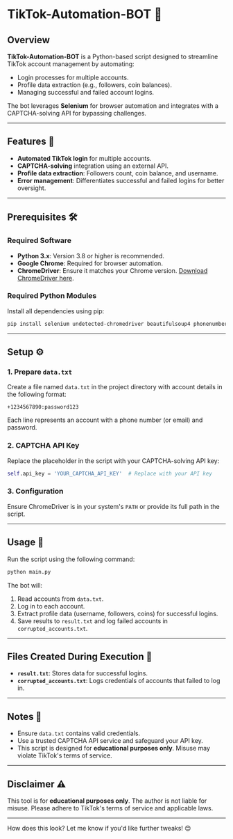 # TikTok-Automation-BOT 🚀  

## Overview  
**TikTok-Automation-BOT** is a Python-based script designed to streamline TikTok account management by automating:  
- Login processes for multiple accounts.  
- Profile data extraction (e.g., followers, coin balances).  
- Managing successful and failed account logins.  

The bot leverages **Selenium** for browser automation and integrates with a CAPTCHA-solving API for bypassing challenges.

---

## Features 🌟  
- **Automated TikTok login** for multiple accounts.  
- **CAPTCHA-solving** integration using an external API.  
- **Profile data extraction**: Followers count, coin balance, and username.  
- **Error management**: Differentiates successful and failed logins for better oversight.  

---

## Prerequisites 🛠️  

### Required Software  
- **Python 3.x**: Version 3.8 or higher is recommended.  
- **Google Chrome**: Required for browser automation.  
- **ChromeDriver**: Ensure it matches your Chrome version. [Download ChromeDriver here](https://sites.google.com/chromium.org/driver/).  

### Required Python Modules  
Install all dependencies using pip:  
```bash  
pip install selenium undetected-chromedriver beautifulsoup4 phonenumbers colorama fake_useragent  
```  

---

## Setup ⚙️  

### 1. Prepare `data.txt`  
Create a file named `data.txt` in the project directory with account details in the following format:  
```  
+1234567890:password123  
```  
Each line represents an account with a phone number (or email) and password.

### 2. CAPTCHA API Key  
Replace the placeholder in the script with your CAPTCHA-solving API key:  
```python  
self.api_key = 'YOUR_CAPTCHA_API_KEY'  # Replace with your API key  
```  

### 3. Configuration  
Ensure ChromeDriver is in your system's `PATH` or provide its full path in the script.

---

## Usage 🚀  

Run the script using the following command:  
```bash  
python main.py  
```  

The bot will:  
1. Read accounts from `data.txt`.  
2. Log in to each account.  
3. Extract profile data (username, followers, coins) for successful logins.  
4. Save results to `result.txt` and log failed accounts in `corrupted_accounts.txt`.  

---

## Files Created During Execution 📂  
- **`result.txt`**: Stores data for successful logins.  
- **`corrupted_accounts.txt`**: Logs credentials of accounts that failed to log in.  

---

## Notes 📝  
- Ensure `data.txt` contains valid credentials.  
- Use a trusted CAPTCHA API service and safeguard your API key.  
- This script is designed for **educational purposes only**. Misuse may violate TikTok's terms of service.  

---

## Disclaimer ⚠️  
This tool is for **educational purposes only**. The author is not liable for misuse. Please adhere to TikTok's terms of service and applicable laws.

---

How does this look? Let me know if you'd like further tweaks! 😊
